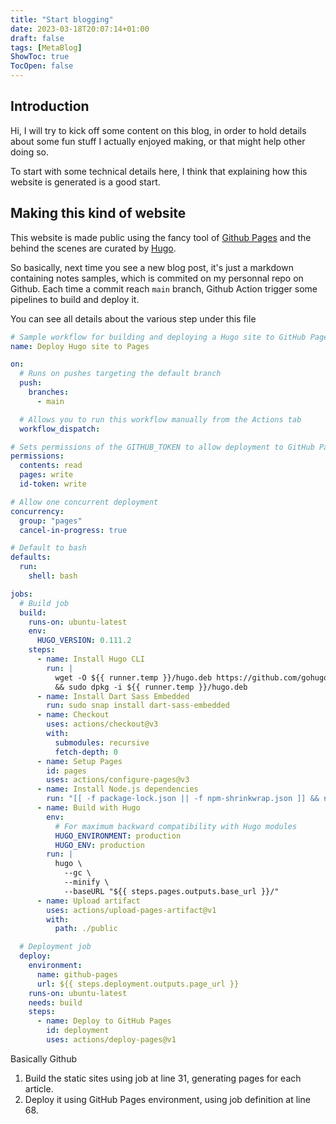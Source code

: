 ```yaml
---
title: "Start blogging"
date: 2023-03-18T20:07:14+01:00
draft: false
tags: [MetaBlog]
ShowToc: true
TocOpen: false
---
```


## Introduction

Hi, I will try to kick off some content on this blog, in order to hold details about
some fun stuff I actually enjoyed making, or that might help other doing so.

To start with some technical details here, I think that explaining how this website is
generated is a good start.


## Making this kind of website

This website is made public using the fancy tool of [Github Pages](https://pages.github.com/)
and the behind the scenes are curated by [Hugo](https://gohugo.io/).

So basically, next time you see a new blog post, it's just a markdown containing notes
samples, which is commited on my personnal repo on Github. Each time a commit reach `main`
branch, Github Action trigger some pipelines to build and deploy it.

You can see all details about the various step under this file

```yaml {linenos=true}
# Sample workflow for building and deploying a Hugo site to GitHub Pages
name: Deploy Hugo site to Pages

on:
  # Runs on pushes targeting the default branch
  push:
    branches:
      - main

  # Allows you to run this workflow manually from the Actions tab
  workflow_dispatch:

# Sets permissions of the GITHUB_TOKEN to allow deployment to GitHub Pages
permissions:
  contents: read
  pages: write
  id-token: write

# Allow one concurrent deployment
concurrency:
  group: "pages"
  cancel-in-progress: true

# Default to bash
defaults:
  run:
    shell: bash

jobs:
  # Build job
  build:
    runs-on: ubuntu-latest
    env:
      HUGO_VERSION: 0.111.2
    steps:
      - name: Install Hugo CLI
        run: |
          wget -O ${{ runner.temp }}/hugo.deb https://github.com/gohugoio/hugo/releases/download/v${HUGO_VERSION}/hugo_extended_${HUGO_VERSION}_linux-amd64.deb \
          && sudo dpkg -i ${{ runner.temp }}/hugo.deb
      - name: Install Dart Sass Embedded
        run: sudo snap install dart-sass-embedded
      - name: Checkout
        uses: actions/checkout@v3
        with:
          submodules: recursive
          fetch-depth: 0
      - name: Setup Pages
        id: pages
        uses: actions/configure-pages@v3
      - name: Install Node.js dependencies
        run: "[[ -f package-lock.json || -f npm-shrinkwrap.json ]] && npm ci || true"
      - name: Build with Hugo
        env:
          # For maximum backward compatibility with Hugo modules
          HUGO_ENVIRONMENT: production
          HUGO_ENV: production
        run: |
          hugo \
            --gc \
            --minify \
            --baseURL "${{ steps.pages.outputs.base_url }}/"
      - name: Upload artifact
        uses: actions/upload-pages-artifact@v1
        with:
          path: ./public

  # Deployment job
  deploy:
    environment:
      name: github-pages
      url: ${{ steps.deployment.outputs.page_url }}
    runs-on: ubuntu-latest
    needs: build
    steps:
      - name: Deploy to GitHub Pages
        id: deployment
        uses: actions/deploy-pages@v1
```

Basically Github
1. Build the static sites using job at line 31, generating pages for each article.
2. Deploy it using GitHub Pages environment, using job definition at line 68.
